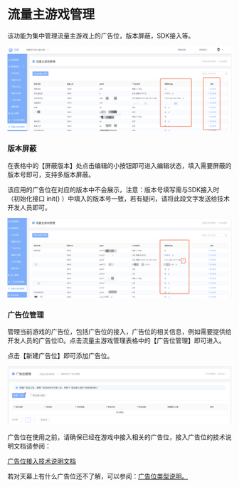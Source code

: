 # 流量主游戏管理

该功能为集中管理流量主游戏上的广告位，版本屏蔽，SDK接入等。

![](../../.gitbook/assets/image%20%28113%29.png)

### 版本屏蔽

在表格中的【屏蔽版本】处点击编辑的小按钮即可进入编辑状态，填入需要屏蔽的版本号即可，支持多版本屏蔽。

该应用的广告位在对应的版本中不会展示，注意：版本号填写需与SDK接入时（初始化接口 init\(\) ）中填入的版本号一致，若有疑问，请将此段文字发送给技术开发人员即可。

![](../../.gitbook/assets/image%20%2896%29.png)

### 广告位管理

管理当前游戏的广告位，包括广告位的接入，广告位的相关信息，例如需要提供给开发人员的广告位ID。点击流量主游戏管理表格中的【广告位管理】即可进入。

点击【新建广告位】即可添加广告位。

![](../../.gitbook/assets/image%20%2844%29.png)

广告位在使用之前，请确保已经在游戏中接入相关的广告位，接入广告位的技术说明文档请参阅：

[广告位接入技术说明文档](../dev-guide/componentization/)

若对天幕上有什么广告位还不了解，可以参阅：[广告位类型说明。](../ad-types/)

